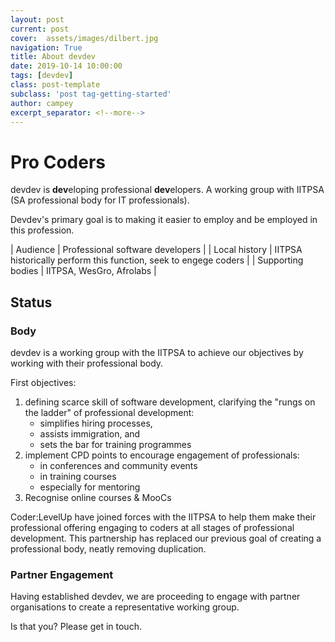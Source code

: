 ```yaml
---
layout: post
current: post
cover:  assets/images/dilbert.jpg
navigation: True
title: About devdev
date: 2019-10-14 10:00:00
tags: [devdev]
class: post-template
subclass: 'post tag-getting-started'
author: campey
excerpt_separator: <!--more-->
---
```


# Pro Coders
devdev is **dev**eloping professional **dev**elopers. A working group with IITPSA (SA professional body for IT professionals). 

Devdev's primary goal is to making it easier to employ and be employed in this profession.
<!--more-->
| Audience | Professional software developers |
| Local history | IITPSA historically perform this function, seek to engege coders |
| Supporting bodies | IITPSA, WesGro, Afrolabs |

## Status

### Body

devdev is a working group with the IITPSA to achieve our objectives by working with their professional body.

First objectives:
1. defining scarce skill of software development, clarifying the "rungs on the ladder" of professional development:
    - simplifies hiring processes,
    - assists immigration, and
    - sets the bar for training programmes
2. implement CPD points to encourage engagement of professionals: 
    - in conferences and community events
    - in training courses
    - especially for mentoring
3. Recognise online courses & MooCs

Coder:LevelUp have joined forces with the IITPSA to help them make their professional offering engaging to coders at all stages of professional development. This partnership has replaced our previous goal of creating a professional body, neatly removing duplication.

### Partner Engagement

Having established devdev, we are proceeding to engage with partner organisations to create a representative working group.

Is that you? Please get in touch.